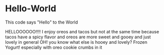 # Hello-World
This code says "Hello" to the World

HELLOOOOOO!!!!
I enjoy oreos and tacos but not at the same time because tacos
have a spicy flavor and oreos are more sweet and gooey and just
lovely in general OH! you know what else is hooey and lovely?
Frozen Yogurt! especially with oreo cookie crumbs in it 

